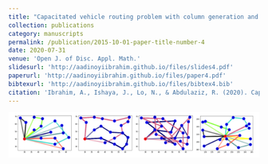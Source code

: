 ```yaml
---
title: "Capacitated vehicle routing problem with column generation and reinforcement learning techniques"
collection: publications
category: manuscripts
permalink: /publication/2015-10-01-paper-title-number-4
date: 2020-07-31
venue: 'Open J. of Disc. Appl. Math.'
slidesurl: 'http://aadinoyiibrahim.github.io/files/slides4.pdf'
paperurl: 'http://aadinoyiibrahim.github.io/files/paper4.pdf'
bibtexurl: 'http://aadinoyiibrahim.github.io/files/bibtex4.bib'
citation: 'Ibrahim, A., Ishaya, J., Lo, N., & Abdulaziz, R. (2020). Capacitated vehicle routing problem with column generation and reinforcement learning techniques. Open J. of Disc. Appl. Math., 3(1), 41-54.'
---
```


![Main figure for the paper](/images/cvrp.png)
